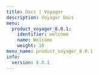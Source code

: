 ```yaml
---
title: Docs | Voyager
description: Voyager Docs
menu:
  product_voyager_8.0.1:
    identifier: welcome
    name: Welcome
    weight: 10
menu_name: product_voyager_8.0.1
info:
  version: 8.0.1
---
```


